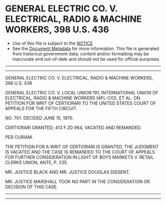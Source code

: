 ---
---

# GENERAL ELECTRIC CO. V. ELECTRICAL, RADIO & MACHINE WORKERS, 398 U.S. 436

* Use of this file is subject to the [NOTICE](https://github.com/publicdocs/notice/blob/master/NOTICE)
* See the [Document Metadata](../../../) for more information.
  This file is generated from historical government data; content and/or formatting may be inaccurate and out-of-date and should not be used for official purposes.

----------
----------

GENERAL ELECTRIC CO. V. ELECTRICAL, RADIO & MACHINE WORKERS, 398 U.S. 436

GENERAL ELECTRIC CO. V. LOCAL UNION 191, INTERNATIONAL UNION OF ELECTRICAL, RADIO & MACHINE WORKERS (AFL-CIO), ET AL. ON PETITION FOR WRIT OF CERTIORARI TO THE UNITED STATES COURT OF APPEALS FOR THE FIFTH CIRCUIT.

NO. 701.  DECIDED JUNE 15, 1970.

CERTIORARI GRANTED; 413 F.2D 964, VACATED AND REMANDED.

PER CURIAM.

THE PETITION FOR A WRIT OF CERTIORARI IS GRANTED, THE JUDGMENT IS VACATED AND THE CASE IS REMANDED TO THE COURT OF APPEALS FOR FURTHER CONSIDERATION IN LIGHT OF BOYS MARKETS V. RETAIL CLERKS UNION, ANTE, P. 235.

MR. JUSTICE BLACK AND MR. JUSTICE DOUGLAS DISSENT.

MR. JUSTICE MARSHALL TOOK NO PART IN THE CONSIDERATION OR DECISION OF THIS CASE.


----------
----------

